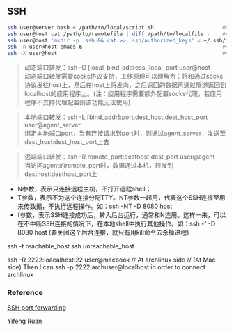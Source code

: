 ## SSH

```bash
ssh user@server bash < /path/to/local/script.sh                      ## 在远程机器上运行一段脚本（不必把脚本拷贝到远程机器上)
ssh user@host cat /path/to/remotefile | diff /path/to/localfile -    ## 比较一个远程文件个一个本地文件
ssh user@host 'mkdir -p .ssh && cat >> .ssh/authorized_keys' < ~/.ssh/id_rsa.pub 
ssh -n user@host emacs &                                             ## 在本地运行远端的应用程序
ssh -X user@host                                                     ## 用这种方式登录host，就可以在本地执行host上的GUI程序。
```

> 动态端口转发：ssh -D [local_bind_address:]local_port user@host  
> 动态端口转发需要socks协议支持，工作原理可以理解为：将<dest IP>和<data packet>通过socks协议发往host上，然后在host上将<data packet>发向<dest IP>，之后返回的数据再通过隧道返回到localhost的应用程序上。(注：应用程序需要额外配置socks代理，若应用程序不支持代理配置则该功能无法使用)

> 本地端口转发：ssh -L [bind_addr]:port:dest_host:dest_host_port user@agent_server  
> 绑定本地端口port，当有连接请求到port时，则通过agent_server，发送至dest_host:dest_host_port上去

> 远端端口转发：ssh -R remote_port:desthost:dest_port user@agent  
> 当访问agent的remote_port时，数据通过本机，转发到desthost:desthost_port上


* N参数，表示只连接远程主机，不打开远程shell；
* T参数，表示不为这个连接分配TTY。NT参数一起用，代表这个SSH连接至用来传数据，不执行远程操作。如：ssh -NT -D 8080 host
* f参数，表示SSH连接成功后，转入后台运行，通常和N连用。这样一来，可以在不中断SSH连接的情况下，在本地shell中执行其他操作。如：ssh -f -D 8080 host (要关闭这个后台连接，就只有用kill命令去杀掉进程)




ssh -t reachable_host ssh unreachable_host



ssh -R 2222:loacalhost:22 user@macbook  // At archlinux side
// (At Mac side) Then I can ssh -p 2222 archuser@localhost in order to connect archlinux

### Reference
[SSH port forwarding](http://www.liugj.com/2013/04/SSH-port-forwarding)  

[Yifeng Ruan](http://www.ruanyifeng.com/blog/2011/12/ssh_port_forwarding.html)
